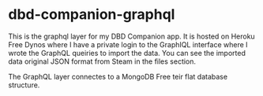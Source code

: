 # dbd-companion-graphql

This is the graphql layer for my DBD Companion app. It is hosted on Heroku Free Dynos where I have a private login to the GraphIQL interface where I wrote the GraphQL queiries to import the data. You can see the imported data original JSON format from Steam in the files section.

The GraphQL layer connectes to a MongoDB Free teir flat database structure.
